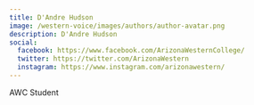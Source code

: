 ```yaml
---
title: D'Andre Hudson
image: /western-voice/images/authors/author-avatar.png
description: D'Andre Hudson
social:
  facebook: https://www.facebook.com/ArizonaWesternCollege/
  twitter: https://twitter.com/ArizonaWestern
  instagram: https://www.instagram.com/arizonawestern/
---
```


AWC Student